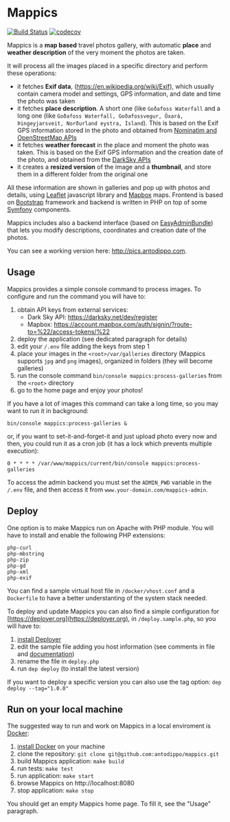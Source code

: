# Mappics

[![Build Status](https://travis-ci.org/antodippo/mappics.svg?branch=master)](https://travis-ci.org/antodippo/mappics)
[![codecov](https://codecov.io/gh/antodippo/mappics/branch/master/graph/badge.svg)](https://codecov.io/gh/antodippo/mappics)

Mappics is a **map based** travel photos gallery, with automatic **place** and **weather description** of the very moment the photos are taken. 

It will process all the images placed in a specific directory and perform these operations:

- it fetches **Exif data**, (https://en.wikipedia.org/wiki/Exif), which usually contain camera model and settings, GPS information, and date and time the photo was taken
- it fetches **place description**. A short one (like `Goðafoss Waterfall` and a long one (like `Goðafoss Waterfall, Goðafossvegur, Öxará, Þingeyjarsveit, Norðurland eystra, Ísland`). This is based on the Exif GPS information stored in the photo and obtained from [Nominatim and OpenStreetMap APIs](https://nominatim.openstreetmap.org/)
- it fetches **weather forecast** in the place and moment the photo was taken. This is based on the Exif GPS information and the creation date of the photo, and obtained from the [DarkSky APIs](https://darksky.net/dev)
- it creates a **resized version** of the image and a **thumbnail**, and store them in a different folder from the original one

All these information are shown in galleries and pop up with photos and details, using [Leaflet](https://leafletjs.com/) javascript library and [Mapbox](https://www.mapbox.com/) maps. Frontend is based on [Bootstrap](https://getbootstrap.com) framework and backend is written in PHP on top of some [Symfony](https://symfony.com/) components.

Mappics includes also a backend interface (based on [EasyAdminBundle](https://github.com/EasyCorp/EasyAdminBundle)) that lets you modify descriptions, coordinates and creation date of the photos.

You can see a working version here: http://pics.antodippo.com.

## Usage

Mappics provides a simple console command to process images. 
To configure and run the command you will have to:

1. obtain API keys from external services:
    - Dark Sky API: https://darksky.net/dev/register
    - Mapbox: https://account.mapbox.com/auth/signin/?route-to=%22/access-tokens/%22
2. deploy the application (see dedicated paragraph for details)
3. edit your `/.env` file adding the keys from step 1
4. place your images in the `<root>/var/galleries` directory (Mappics supports `jpg` and `png` images), organized in folders (they will become galleries)
5. run the console command `bin/console mappics:process-galleries` from the `<root>` directory
6. go to the home page and enjoy your photos!

If you have a lot of images this command can take a long time, so you may want to run it in background:

`bin/console mappics:process-galleries &`

or, if you want to set-it-and-forget-it and just upload photo every now and then, you could run it as a cron job (it has a lock which prevents multiple execution):

`0 * * * * /var/www/mappics/current/bin/console mappics:process-galleries`

To access the admin backend you must set the `ADMIN_PWD` variable in the `/.env` file, and then access it from `www.your-domain.com/mappics-admin`.

## Deploy

One option is to make Mappics run on Apache with PHP module. You will have to install and enable the following PHP extensions:

```
php-curl
php-mbstring
php-zip
php-gd
php-xml
php-exif
```

You can find a sample virtual host file in `/docker/vhost.conf` and a `Dockerfile` to have a better understanting of the system stack needed.

To deploy and update Mappics you can also find a simple configuration for [https://deployer.org](https://deployer.org), in `/deploy.sample.php`, so you will have to:

1. [install Deployer](https://deployer.org/docs/getting-started.html) 
2. edit the sample file adding you host information (see comments in file and [documentation](https://deployer.org/docs/hosts.html))
3. rename the file in `deploy.php`
4. run `dep deploy` (to install the latest version)

If you want to deploy a specific version you can also use the tag option: `dep deploy --tag="1.0.0"`

## Run on your local machine

The suggested way to run and work on Mappics in a local enviroment is [Docker](https://www.docker.com/):

1. [install Docker](https://www.docker.com/get-started) on your machine
2. clone the repository: `git clone git@github.com:antodippo/mappics.git`
3. build Mappics application: `make build`
4. run tests: `make test`
6. run application: `make start`
7. browse Mappics on http://localhost:8080
8. stop application: `make stop`

You should get an empty Mappics home page. To fill it, see the "Usage" paragraph.